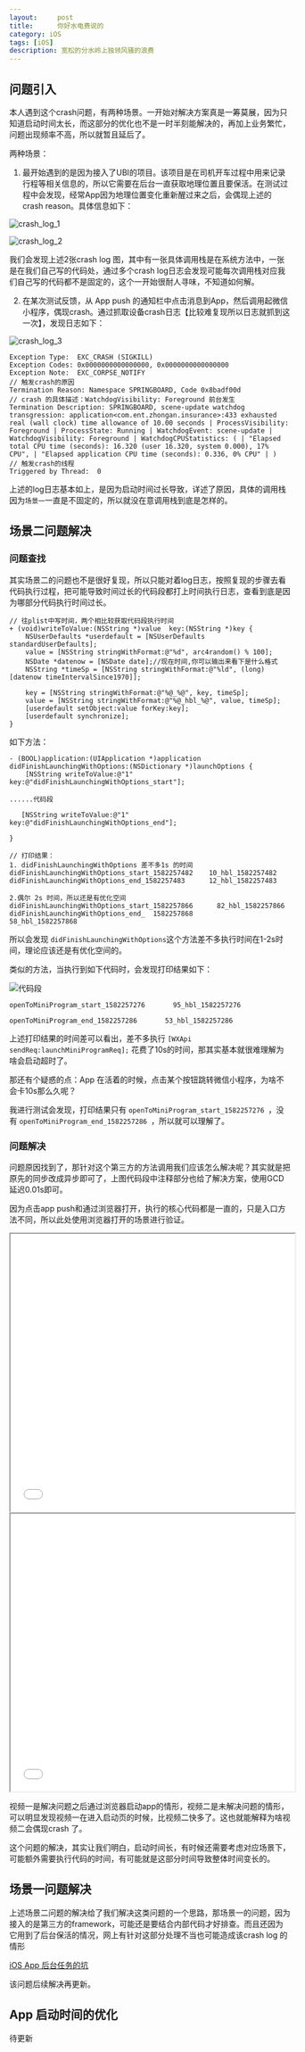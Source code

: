 ```yaml
---
layout:     post
title:      你好水电费说的
category: iOS
tags: [iOS]
description: 宽松的分水岭上独领风骚的浪费
---
```


## 问题引入

本人遇到这个crash问题，有两种场景。一开始对解决方案真是一筹莫展，因为只知道启动时间太长，而这部分的优化也不是一时半刻能解决的，再加上业务繁忙，问题出现频率不高，所以就暂且延后了。

两种场景：

1. 最开始遇到的是因为接入了UBI的项目。该项目是在司机开车过程中用来记录行程等相关信息的，所以它需要在后台一直获取地理位置且要保活。在测试过程中会发现，经常App因为地理位置变化重新醒过来之后，会偶现上述的crash reason。具体信息如下：

![crash_log_1](/assets/images/crash_log_1.jpg)

![crash_log_2](/assets/images/crash_log_2.jpg)

我们会发现上述2张crash log 图，其中有一张具体调用栈是在系统方法中，一张是在我们自己写的代码处，通过多个crash log日志会发现可能每次调用栈对应我们自己写的代码都不是固定的，这个一开始很耐人寻味，不知道如何解。

2. 在某次测试反馈，从 App push 的通知栏中点击消息到App，然后调用起微信小程序，偶现crash。通过抓取设备crash日志【比较难复现所以日志就抓到这一次】，发现日志如下：

![crash_log_3](/assets/images/crash_log_3.jpg)

```
Exception Type:  EXC_CRASH (SIGKILL)
Exception Codes: 0x0000000000000000, 0x0000000000000000
Exception Note:  EXC_CORPSE_NOTIFY
// 触发crash的原因
Termination Reason: Namespace SPRINGBOARD, Code 0x8badf00d 
// crash 的具体描述：WatchdogVisibility: Foreground 前台发生
Termination Description: SPRINGBOARD, scene-update watchdog transgression: application<com.ent.zhongan.insurance>:433 exhausted real (wall clock) time allowance of 10.00 seconds | ProcessVisibility: Foreground | ProcessState: Running | WatchdogEvent: scene-update | WatchdogVisibility: Foreground | WatchdogCPUStatistics: ( | "Elapsed total CPU time (seconds): 16.320 (user 16.320, system 0.000), 17% CPU", | "Elapsed application CPU time (seconds): 0.336, 0% CPU" | )
// 触发crash的线程
Triggered by Thread:  0  

```

上述的log日志基本如上，是因为启动时间过长导致，详述了原因，具体的调用栈因为`场景一`一直是不固定的，所以就没在意调用栈到底是怎样的。


## 场景二问题解决


### 问题查找
其实场景二的问题也不是很好复现，所以只能对着log日志，按照复现的步骤去看代码执行过程，把可能导致时间过长的代码段都打上时间执行日志，查看到底是因为哪部分代码执行时间过长。

```
// 往plist中写时间，两个相比较获取代码段执行时间
+ (void)writeToValue:(NSString *)value  key:(NSString *)key {
    NSUserDefaults *userdefault = [NSUserDefaults standardUserDefaults];
    value = [NSString stringWithFormat:@"%d", arc4random() % 100];
    NSDate *datenow = [NSDate date];//现在时间,你可以输出来看下是什么格式
    NSString *timeSp = [NSString stringWithFormat:@"%ld", (long)[datenow timeIntervalSince1970]];

    key = [NSString stringWithFormat:@"%@_%@", key, timeSp];
    value = [NSString stringWithFormat:@"%@_hbl_%@", value, timeSp];
    [userdefault setObject:value forKey:key];
    [userdefault synchronize];
}
```

如下方法：

```
- (BOOL)application:(UIApplication *)application didFinishLaunchingWithOptions:(NSDictionary *)launchOptions {
	[NSString writeToValue:@"1" key:@"didFinishLaunchingWithOptions_start"];

......代码段
   
   [NSString writeToValue:@"1" key:@"didFinishLaunchingWithOptions_end"];

}

// 打印结果：
1. didFinishLaunchingWithOptions 差不多1s 的时间
didFinishLaunchingWithOptions_start_1582257482    10_hbl_1582257482
didFinishLaunchingWithOptions_end_1582257483      12_hbl_1582257483

2.偶尔 2s 时间，所以还是有优化空间
didFinishLaunchingWithOptions_start_1582257866      82_hbl_1582257866
didFinishLaunchingWithOptions_end_  1582257868        58_hbl_1582257868

```
所以会发现 `didFinishLaunchingWithOptions`这个方法差不多执行时间在1-2s时间，理论应该还是有优化空间的。


类似的方法，当执行到如下代码时，会发现打印结果如下：

![代码段](/assets/images/openToMiniProgram_code_segment.png)

```
openToMiniProgram_start_1582257276       95_hbl_1582257276
 
openToMiniProgram_end_1582257286       53_hbl_1582257286

```

上述打印结果的时间差可以看出，差不多执行 `[WXApi sendReq:launchMiniProgramReq];` 花费了10s的时间，那其实基本就很难理解为啥会启动超时了。

那还有个疑惑的点：App 在活着的时候，点击某个按钮跳转微信小程序，为啥不会卡10s那么久呢？

我进行测试会发现，打印结果只有 `openToMiniProgram_start_1582257276 `，没有 `openToMiniProgram_end_1582257286 `，所以就可以理解了。


### 问题解决

问题原因找到了，那针对这个第三方的方法调用我们应该怎么解决呢？其实就是把原先的同步改成异步即可了，上图代码段中注释部分也给了解决方案，使用GCD延迟0.01s即可。

因为点击app push和通过浏览器打开，执行的核心代码都是一直的，只是入口方法不同，所以此处使用浏览器打开的场景进行验证。 

<iframe height="498" width="510" src="/assets/images/timeout_after.mp4"></iframe>


<iframe height="498" width="510" src="/assets/images/timeout_before.mp4"></iframe>

视频一是解决问题之后通过浏览器启动app的情形，视频二是未解决问题的情形，可以明显发现视频一在进入启动页的时候，比视频二快多了。这也就能解释为啥视频二会偶现crash 了。


这个问题的解决，其实让我们明白，启动时间长，有时候还需要考虑对应场景下，可能额外需要执行代码的时间，有可能就是这部分时间导致整体时间变长的。

## 场景一问题解决

上述场景二问题的解决给了我们解决这类问题的一个思路，那场景一的问题，因为接入的是第三方的framework，可能还是要结合内部代码才好排查。而且还因为它用到了后台保活的情况，网上有针对这部分处理不当也可能造成该crash log 的情形 

[iOS App 后台任务的坑](http://www.cocoachina.com/articles/24864)

该问题后续解决再更新。

## App 启动时间的优化

待更新




